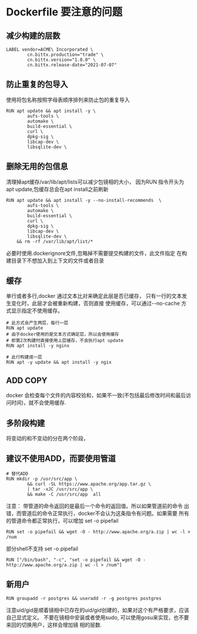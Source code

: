 # Dockerfile 要注意的问题

## 减少构建的层数

```docker 
LABEL vendor=ACME\ Incorporated \
        cn.bittx.production="trade" \
        cn.bittx.version="1.0.0" \
        cn.bittx.release-date="2021-07-07" 

```

## 防止重复的包导入

使用将包名称按照字母表顺序排列来防止包的重复导入

```docker
RUN apt update && apt install -y \
        aufs-tools \
        automake \
        build-essential \
        curl \
        dpkg-sig \
        libcap-dev \
        libsqlite-dev \ 

```

## 删除无用的包信息

清理掉apt缓存/var/lib/apt/lists可以减少包镜相的大小，
因为RUN 指令开头为apt update,包缓存总会在apt install之前刷新

```docker 
RUN apt update && apt install -y --no-install-recommends  \
        aufs-tools \
        automake \
        build-essential \
        curl \
        dpkg-sig \
        libcap-dev \
        libsqlite-dev \ 
    && rm -rf /var/lib/apt/list/*
```
必要时使用.dockerignore文件,忽略掉不需要提交构建的文件，此文件指定
在构建目录下不想加入到上下文的文件或者目录

## 缓存

单行或者多行,docker 通过文本比对来确定此层是否已缓存，
只有一行的文本发生变化时，此层才会被重新构建，否则直接
使用缓存，可以通过--no-cache 方式显示指定不使用缓存。

```docker
# 此方式会产生两层，每行一层
RUN apt update 
# 由于docker使用的是文本方式确定层，所以会使用缓存
# 即第2次构建时直接使用上层缓存，不会执行apt update
RUN apt install -y nginx
``` 

```docker 
# 此行构建成一层
RUN apt -y update && apt install -y ngix
```


## ADD COPY

docker 会检查每个文件的内容校验和，如果不一致(不包括最后修改时间和最后访问时间)，就不会使用缓存.


## 多阶段构建

将变动的和不变动的分在两个阶段，


## 建议不使用ADD，而要使用管道

```docker
# 替代ADD
RUN mkdir -p /usr/src/app \
        && curl -SL https://www.apache.org/app.tar.gz \
        | tar -xJC /usr/src/app \
        && make -C /usr/src/app  all
```

注意： 带管道的命令返回的是最后一个命令的返回值。所以如果管道前的命令
出错，而管道后的命令正常执行，docker不会认为这条指令有问题。如果需要
所有的管道命令都正常执行，可以增加 set -o pipefail 

```docker
RUN set -o pipefail && wget -O - http://www.apache.org/a.zip | wc -l > /num
```

部分shell不支持 set -o pipefail 

```docker
RUN ["/bin/bash", "-c", "set -o pipefail && wget -O - http://www.apache.org/a.zip | wc -l > /num"]
```

## 新用户

```docker
RUN groupadd -r postgres && useradd -r -g postgres postgres
```

注意uid/gid是顺着镜相中已存在的uid/gid创建的，如果对这个有严格要求，应该自己显式定义。
不要在镜相中安装或者使用sudo, 可以使用gosu来实现，也不要来回的切换用户，这样会增加镜
相的层数.